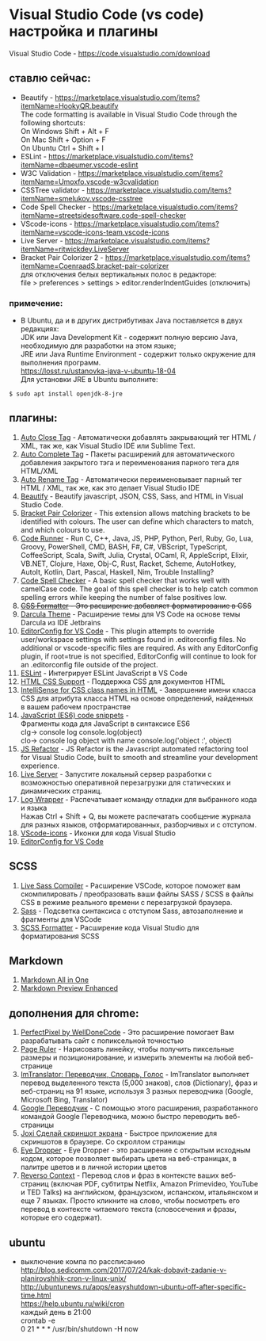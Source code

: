 # Visual Studio Code (vs code) настройка и плагины
Visual Studio Code - https://code.visualstudio.com/download 

## ставлю сейчас:
- Beautify - https://marketplace.visualstudio.com/items?itemName=HookyQR.beautify <br>
 The code formatting is available in Visual Studio Code through the following shortcuts: <br>
 On Windows Shift + Alt + F <br>
 On Mac Shift + Option + F <br>
 On Ubuntu Ctrl + Shift + I 
- ESLint - https://marketplace.visualstudio.com/items?itemName=dbaeumer.vscode-eslint
- W3C Validation - https://marketplace.visualstudio.com/items?itemName=Umoxfo.vscode-w3cvalidation
- CSSTree validator - https://marketplace.visualstudio.com/items?itemName=smelukov.vscode-csstree 
- Code Spell Checker - https://marketplace.visualstudio.com/items?itemName=streetsidesoftware.code-spell-checker
- VScode-icons - https://marketplace.visualstudio.com/items?itemName=vscode-icons-team.vscode-icons
- Live Server - https://marketplace.visualstudio.com/items?itemName=ritwickdey.LiveServer
- Bracket Pair Colorizer 2 - https://marketplace.visualstudio.com/items?itemName=CoenraadS.bracket-pair-colorizer   
для отключения белых вертикальных полос в редакторе:   
file > preferences > settings > editor.renderIndentGuides (отключить)

### примечение:
- В Ubuntu, да и в других дистрибутивах Java поставляется в двух редакциях:   
JDK или Java Development Kit - содержит полную версию Java, необходимую для разработки на этом языке;   
JRE или Java Runtime Environment - содержит только окружение для выполнения программ.   
https://losst.ru/ustanovka-java-v-ubuntu-18-04   
Для установки JRE в Ubuntu выполните: 
```
$ sudo apt install openjdk-8-jre
```   

## плагины:
1. [Auto Close Tag](https://marketplace.visualstudio.com/items?itemName=formulahendry.auto-close-tag) - Автоматически добавлять закрывающий тег HTML / XML, так же, как Visual Studio IDE или Sublime Text. 
0. [Auto Complete Tag](https://marketplace.visualstudio.com/items?itemName=formulahendry.auto-complete-tag) - Пакеты расширений для автоматического добавления закрытого тэга и переименования парного тега для HTML/XML
0. [Auto Rename Tag](https://marketplace.visualstudio.com/items?itemName=formulahendry.auto-rename-tag) - Автоматически переименовывает парный тег HTML / XML, так же, как это делает Visual Studio IDE 
0. [Beautify](https://marketplace.visualstudio.com/items?itemName=HookyQR.beautify) - Beautify javascript, JSON, CSS, Sass, and HTML in Visual Studio Code.
0. [Bracket Pair Colorizer](https://marketplace.visualstudio.com/items?itemName=CoenraadS.bracket-pair-colorizer) - This extension allows matching brackets to be identified with colours. The user can define which characters to match, and which colours to use.
0. [Code Runner](https://marketplace.visualstudio.com/items?itemName=formulahendry.code-runner) - Run C, C++, Java, JS, PHP, Python, Perl, Ruby, Go, Lua, Groovy, PowerShell, CMD, BASH, F#, C#, VBScript, TypeScript, CoffeeScript, Scala, Swift, Julia, Crystal, OCaml, R, AppleScript, Elixir, VB.NET, Clojure, Haxe, Obj-C, Rust, Racket, Scheme, AutoHotkey, AutoIt, Kotlin, Dart, Pascal, Haskell, Nim,
Trouble Installing?
0. [Code Spell Checker](https://marketplace.visualstudio.com/items?itemName=streetsidesoftware.code-spell-checker) - A basic spell checker that works well with camelCase code.
The goal of this spell checker is to help catch common spelling errors while keeping the number of false positives low.
0. ~~[CSS Formatter](https://marketplace.visualstudio.com/items?itemName=aeschli.vscode-css-formatter) - 
Это расширение добавляет форматирование в CSS~~
0. [Darcula Theme](https://marketplace.visualstudio.com/items?itemName=rokoroku.vscode-theme-darcula) - Расширение темы для VS Code на основе темы Darcula из IDE Jetbrains 
0. [EditorConfig for VS Code](https://marketplace.visualstudio.com/items?itemName=EditorConfig.EditorConfig) - This plugin attempts to override user/workspace settings with settings found in .editorconfig files. No additional or vscode-specific files are required. As with any EditorConfig plugin, if root=true is not specified, EditorConfig will continue to look for an .editorconfig file outside of the project.
1. [ESLint](https://marketplace.visualstudio.com/items?itemName=dbaeumer.vscode-eslint) - Интегрирует ESLint JavaScript в VS Code 
0. [HTML CSS Support](https://marketplace.visualstudio.com/items?itemName=ecmel.vscode-html-css) - Поддержка CSS для документов HTML 
0. [IntelliSense for CSS class names in HTML](https://marketplace.visualstudio.com/items?itemName=Zignd.html-css-class-completion) - Завершение имени класса CSS для атрибута класса HTML на основе определений, найденных в вашем рабочем пространстве 
0. [JavaScript (ES6) code snippets](https://marketplace.visualstudio.com/items?itemName=xabikos.JavaScriptSnippets) -    
Фрагменты кода для JavaScript в синтаксисе ES6     
clg→	console log console.log(object)     
clo→	console log object with name console.log('object :', object)   
0. [JS Refactor](https://marketplace.visualstudio.com/items?itemName=cmstead.jsrefactor) - JS Refactor is the Javascript automated refactoring tool for Visual Studio Code, built to smooth and streamline your development experience. 
0. [Live Server](https://marketplace.visualstudio.com/items?itemName=ritwickdey.LiveServer) - Запустите локальный сервер разработки с возможностью оперативной перезагрузки для статических и динамических страниц. 
0. [Log Wrapper](https://marketplace.visualstudio.com/items?itemName=chrisvltn.log-wrapper-for-vscode) - Распечатывает команду отладки для выбранного кода и языка    
Нажав Ctrl + Shift + Q, вы можете распечатать сообщение журнала для разных языков, отформатированных, разборчивых и с отступом.
0. [VScode-icons](https://marketplace.visualstudio.com/items?itemName=vscode-icons-team.vscode-icons) - Иконки для кода Visual Studio 
0. [EditorConfig for VS Code](https://marketplace.visualstudio.com/items?itemName=EditorConfig.EditorConfig)

## SCSS
1. [Live Sass Compiler](https://marketplace.visualstudio.com/items?itemName=ritwickdey.live-sass) - 
Расширение VSCode, которое поможет вам скомпилировать / преобразовать ваши файлы SASS / SCSS в файлы CSS в режиме реального времени с перезагрузкой браузера.
0. [Sass](https://marketplace.visualstudio.com/items?itemName=robinbentley.sass-indented) - Подсветка синтаксиса с отступом Sass, автозаполнение и фрагменты для VSCode
0. [SCSS Formatter](https://marketplace.visualstudio.com/items?itemName=sibiraj-s.vscode-scss-formatter) - 
Расширение кода Visual Studio для форматирования SCSS
## Markdown
1. [Markdown All in One](https://marketplace.visualstudio.com/items?itemName=yzhang.markdown-all-in-one)
0. [Markdown Preview Enhanced](https://marketplace.visualstudio.com/items?itemName=shd101wyy.markdown-preview-enhanced)

## дополнения для chrome:
1. [PerfectPixel by WellDoneCode](https://chrome.google.com/webstore/detail/perfectpixel-by-welldonec/dkaagdgjmgdmbnecmcefdhjekcoceebi) - Это расширение помогает Вам разрабатывать сайт с попиксельной точностью 
0. [Page Ruler](https://chrome.google.com/webstore/detail/page-ruler/emliamioobfffbgcfdchabfibonehkme) - 
Нарисовать линейку, чтобы получить пиксельные размеры и позиционирование, и измерить элементы на любой веб-странице 
0. [ImTranslator: Переводчик, Словарь, Голос](https://chrome.google.com/webstore/detail/imtranslator-translator-d/noaijdpnepcgjemiklgfkcfbkokogabh) - ImTranslator выполняет перевод выделенного текста (5,000 знаков), слов (Dictionary), фраз и веб-страниц на 91 языке, используя 3 разных переводчика (Google, Microsoft Bing, Translator) 
0. [Google Переводчик](https://chrome.google.com/webstore/detail/google-translate/aapbdbdomjkkjkaonfhkkikfgjllcleb) - 
С помощью этого расширения, разработанного командой Google Переводчика, можно быстро переводить веб-страницы 
0. [Joxi Сделай скриншот экрана](https://chrome.google.com/webstore/detail/joxi-full-page-screen-cap/jhcdlkgjiehgpnpolkbnmpffjodigbkb) - Быстрое приложение для скриншотов в браузере. Со скроллом страницы
0. [Eye Dropper](https://chrome.google.com/webstore/detail/eye-dropper/hmdcmlfkchdmnmnmheododdhjedfccka) - 
Eye Dropper - это расширение с открытым исходным кодом, которое позволяет выбирать цвета на веб-страницах, в палитре цветов и в личной истории цветов
0. [Reverso Context](https://chrome.google.com/webstore/detail/reverso-translate-in-cont/onhiacboedfinnofagfgoaanfedhmfab) - 
Перевод слов и фраз в контексте ваших веб-страниц (включая PDF, субтитры Netflix, Amazon Primevideo, YouTube и TED Talks) на английском,  французском, испанском, итальянском и еще 7 языках.
Просто кликните на слово, чтобы посмотреть его перевод в контексте читаемого текста  (словосечения и фразы, которые его содержат). 

## ubuntu
- выключение компа по рассписанию   
http://blog.sedicomm.com/2017/07/24/kak-dobavit-zadanie-v-planirovshhik-cron-v-linux-unix/   
http://ubuntunews.ru/apps/easyshutdown-ubuntu-off-after-specific-time.html   
https://help.ubuntu.ru/wiki/cron   
каждый день в 21:00   
crontab -e   
0 21 * * * /usr/bin/shutdown -H now   
